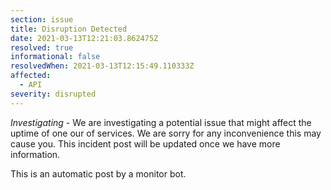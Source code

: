 ```yaml
---
section: issue
title: Disruption Detected
date: 2021-03-13T12:21:03.862475Z
resolved: true
informational: false
resolvedWhen: 2021-03-13T12:15:49.110333Z
affected:
  - API
severity: disrupted
---
```

*Investigating* - We are investigating a potential issue that might affect the uptime of one our of services. We are sorry for any inconvenience this may cause you. This incident post will be updated once we have more information.

This is an automatic post by a monitor bot.
        
